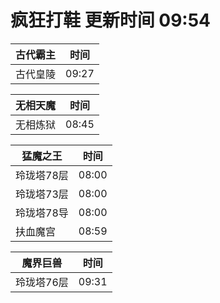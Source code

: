 # 疯狂打鞋 更新时间 09:54

| 古代霸主   | 时间    |
|--------|-------|
| 古代皇陵 | 09:27 |

| 无相天魔   | 时间    |
|--------|-------|
| 无相炼狱 | 08:45 |

| 猛魔之王   | 时间    |
|--------|-------|
| 玲珑塔78层 | 08:00 |
| 玲珑塔73层 | 08:00 |
| 玲珑塔78导 | 08:00 |
| 扶血魔宫 | 08:59 |

| 魔界巨兽   | 时间    |
|--------|-------|
| 玲珑塔76层 | 09:31 |